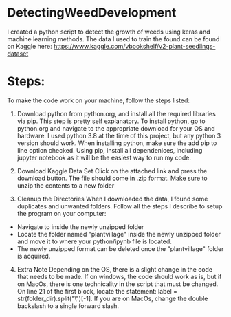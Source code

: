 # DetectingWeedDevelopment
I created a python script to detect the growth of weeds using keras and machine learning methods. The data I used to train the found can be found on Kaggle here: https://www.kaggle.com/vbookshelf/v2-plant-seedlings-dataset

#  Steps:
To make the code work on your machine, follow the steps listed:

1. Download python from python.org, and install all the required libraries via pip.
This step is pretty self explanatory. To install python, go to python.org and navigate to the appropriate download for your OS and hardware. I used python 3.8 at the time of this project, but any python 3 version should work. When installing python, make sure the add pip to line option checked. Using pip, install all dependenices, including jupyter notebook as it will be the easiest way to run my code.

2. Download Kaggle Data Set
Click on the attached link and press the download button. The file should come in .zip format. Make sure to unzip the contents to a new folder

3. Cleanup the Directories
When I downloaded the data, I found some duplicates and unwanted folders. Follow all the steps I describe to setup the program on your computer:
- Navigate to inside the newly unzipped folder
- Locate the folder named "plantvillage" inside the newly unzipped folder and move it to where your python/ipynb file is located.
- The newly unzipped format can be deleted once the "plantvillage" folder is acquired.

4. Extra Note
Depending on the OS, there is a slight change in the code that needs to be made. If on windows, the code should work as is, but if on MacOs, there is one technicality in the script that must be changed. On line 21 of the first block, locate the statement: 
label = str(folder_dir).split("\\")[-1]. If you are on MacOs, change the double backslash to a single forward slash.
